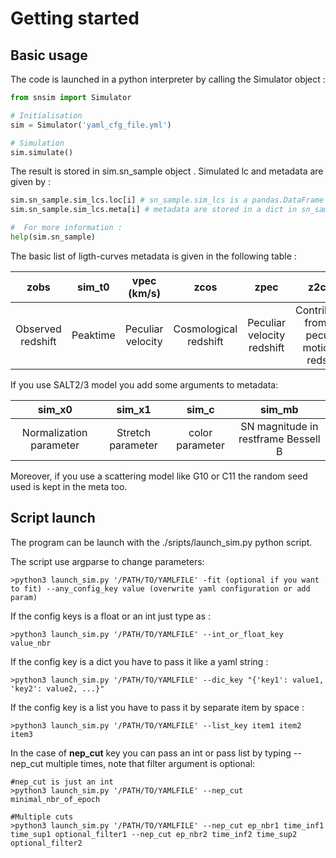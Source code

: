 # Getting started 

## Basic usage

The code is launched in a python interpreter by calling the Simulator object :

```python
from snsim import Simulator

# Initialisation
sim = Simulator('yaml_cfg_file.yml')

# Simulation
sim.simulate()
```

The result is stored in sim.sn_sample object . Simulated lc and metadata are given by :
```python
sim.sn_sample.sim_lcs.loc[i] # sn_sample.sim_lcs is a pandas.DataFrame object
sim.sn_sample.sim_lcs.meta[i] # metadata are stored in a dict in sn_sample.sim_lcs.attrs but there is a shortcut sim_lcs.meta

#  For more information :
help(sim.sn_sample)
```
The basic list of ligth-curves metadata is given in the following table :

|       zobs        |  sim_t0  |    vpec (km/s)    |         zcos          |            zpec            |                       z2cmb                       |        zCMB        |      ra (rad)      |   dec (rad)    |          sn id           |           sim_mu           |          m_sct           |
| :---------------: | :------: | :---------------: | :-------------------: | :------------------------: | :-----------------------------------------------: | :----------------: | :----------------: | :------------: | :----------------------: | :------------------------: | :----------------------: |
| Observed redshift | Peaktime | Peculiar velocity | Cosmological redshift | Peculiar velocity redshift | Contribution from our peculiar motion to redshift | CMB frame redshift | SN right ascension | SN declinaison | SN identification number | Simulated distance modulli | Coherent scattering term |

If you use SALT2/3 model you add some arguments to metadata:


|         sim_x0          |      sim_x1       |      sim_c      |               sim_mb                |
| :---------------------: | :---------------: | :-------------: | :---------------------------------: |
| Normalization parameter | Stretch parameter | color parameter | SN magnitude in restframe Bessell B |

Moreover, if you use a scattering model like G10 or C11 the random seed used is kept in the meta too.



## Script launch

The program can be launch with the ./sripts/launch_sim.py python script.

The script use argparse to change parameters:
```shell
>python3 launch_sim.py '/PATH/TO/YAMLFILE' -fit (optional if you want to fit) --any_config_key value (overwrite yaml configuration or add param)
```
If the config keys is a float or an int just type as :
```shell
>python3 launch_sim.py '/PATH/TO/YAMLFILE' --int_or_float_key value_nbr
```
If the config key is a dict you have to pass it like a yaml string :
```shell
>python3 launch_sim.py '/PATH/TO/YAMLFILE' --dic_key "{'key1': value1, 'key2': value2, ...}"
```
If the config key is a list you have to pass it by separate item by space :
```shell
>python3 launch_sim.py '/PATH/TO/YAMLFILE' --list_key item1 item2 item3
```
In the case of **nep_cut** key you can pass an int or pass list by typing --nep_cut multiple times, note that filter argument is optional:
```shell
#nep_cut is just an int
>python3 launch_sim.py '/PATH/TO/YAMLFILE' --nep_cut minimal_nbr_of_epoch

#Multiple cuts
>python3 launch_sim.py '/PATH/TO/YAMLFILE' --nep_cut ep_nbr1 time_inf1 time_sup1 optional_filter1 --nep_cut ep_nbr2 time_inf2 time_sup2 optional_filter2
```